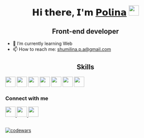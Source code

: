 <h1 align="center">𝗛𝗶 𝘁𝗵𝗲𝗿𝗲, 𝗜'𝗺 <a href="https://drive.google.com/file/d/1UuURDo7-CjLHHsIDfkQ9caQ3H07PFYlk/view?usp=sharing" target="_blank">𝗣𝗼𝗹𝗶𝗻𝗮</a> 
 <img src="https://user-images.githubusercontent.com/63950558/162943154-8385c3e4-4f2b-44ab-9941-7037c6703240.gif" height="32"/></h1>

<h2 align="center">Front-end developer</h2>

- 🌱 I’m currently learning Web
- 📫 How to reach me: <shumilina.p.a@gmail.com>

<h2 align="center">Skills</h2>
<div>
 <img src="https://img.shields.io/badge/React-20232A?style=for-the-badge&logo=react&logoColor=61DAFB" height="32"/>
 <img src="https://img.shields.io/badge/Redux-593D88?style=for-the-badge&logo=redux&logoColor=white" height="32"/>
 <img src="https://img.shields.io/badge/next.js-000000?style=for-the-badge&logo=nextdotjs&logoColor=white" height="32"/>
 <img src="https://img.shields.io/badge/JavaScript-323330?style=for-the-badge&logo=javascript&logoColor=F7DF1E" height="32"/>
 <img src="https://img.shields.io/badge/TypeScript-007ACC?style=for-the-badge&logo=typescript&logoColor=white" height="32"/>
 <img src="https://img.shields.io/badge/strapi-2e7eea?style=for-the-badge&logo=strapi&logoColor=white" height="32"/>
 <img src="https://img.shields.io/badge/Sass-CC6699?style=for-the-badge&logo=sass&logoColor=white" height="32"/>
</div>

<h3 align="left">Connect with me</h3>
<div>
  <a href="https://t.me/shumpolinaa" target="_blank">
    <img src="https://user-images.githubusercontent.com/63950558/162951821-1ea80aaa-9437-4dcd-8e38-b97487875145.svg" height="32"/>
  </a>
  <a href="https://vk.com/shumpolinaa" target="_blank">
    <img src="https://user-images.githubusercontent.com/63950558/162952113-c264e468-7743-44d2-b05e-3780ce75149f.svg" height="32"/>
  </a>
  <a href="mailto:shumilina.p.a@gmail.com" target="_blank">
    <img src="https://user-images.githubusercontent.com/63950558/162955433-f086bb5e-1923-4897-8b8a-de32c9a330f2.svg" height="32"/>
  </a>
</div>
<br>

[![codewars](https://www.codewars.com/users/Polinashh/badges/micro)](https://www.codewars.com/users/Polinashh)

